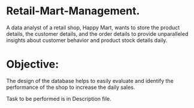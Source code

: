 # Retail-Mart-Management.

A data analyst of a retail shop, Happy Mart, wants to store the product details, the customer details, and the order details to provide unparalleled insights about customer behavior and product stock details daily.

 # Objective:

The design of the database helps to easily evaluate and identify the performance of the shop to increase the daily sales.


Task to be performed is in Description file.

